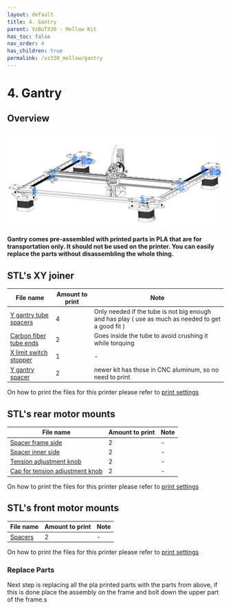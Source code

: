 ```yaml
---
layout: default
title: 4. Gantry
parent: VzBoT330 - Mellow Kit
has_toc: false
nav_order: 4
has_children: true
permalink: /vz330_mellow/gantry
---
```


# 4. Gantry

## Overview

![Overview](../assets/images/manual/vz330_mellow/gantry/overview.png)
<br>

**Gantry comes pre-assembled with printed parts in PLA that are for transportation only. It should not be used on the printer. You can easily replace the parts without disassembling the whole thing.**

## STL's XY joiner

| File name | Amount to print | Note |
|-----------|-----------------|------|
| <a href="https://github.com/VzBoT3D/VzBoT-Vz330/blob/master/Assemblies%20BOM%20and%20STL/Gantry/Y%20gantry/Aluminum%20Y%20Gantry/STLs/spacer_alu_Y_gantry_0.5mm.stl" target="_blank">Y gantry tube spacers</a> | 4 | Only needed if the tube is not big enough and has play ( use as much as needed to get a good fit ) |
| <a href="https://github.com/VzBoT3D/VzBoT-Vz330/blob/master/Assemblies%20BOM%20and%20STL/Gantry/X%20Carbon%20fiber%20tube%20%2B%20rail/STLs/cf%20tube%20end.stl" target="_blank">Carbon fiber tube ends</a> | 2 | Goes inside the tube to avoid crushing it while torquing |
| <a href="https://github.com/VzBoT3D/VzBoT-Vz330/blob/master/Assemblies%20BOM%20and%20STL/Gantry/Y%20gantry/Aluminum%20Y%20Gantry/STLs/XendStop.stl" target="_blank">X limit switch stopper</a> | 1 | - |
| <a href="https://github.com/VzBoT3D/VzBoT-Vz330/blob/master/Assemblies%20BOM%20and%20STL/Gantry/Y%20gantry/Aluminum%20Y%20Gantry/STLs/XendStop.stl" target="_blank">Y gantry spacer</a> | 2 | newer kit has those in CNC aluminum, so no need to print |

On how to print the files for this printer please refer to [print settings](../general/print-settings)

## STL's rear motor mounts

| File name | Amount to print | Note |
|-----------|-----------------|------|
| <a href="https://github.com/VzBoT3D/VzBoT-Vz330/blob/master/Assemblies%20BOM%20and%20STL/Gantry/Motor%20Mounts/Aluminum/Left%20Motor%20Mount/STLs/Spacer%20frame%20side.stl" target="_blank">Spacer frame side</a> | 2 | - |
| <a href="https://github.com/VzBoT3D/VzBoT-Vz330/blob/master/Assemblies%20BOM%20and%20STL/Gantry/Motor%20Mounts/Aluminum/Left%20Motor%20Mount/STLs/Spacer%20inner%20side.stl" target="_blank">Spacer inner side</a> | 2 | - |
| <a href="https://github.com/VzBoT3D/VzBoT-Vz330/blob/master/Assemblies%20BOM%20and%20STL/Gantry/Motor%20Mounts/Aluminum/Left%20Motor%20Mount/STLs/knob.stl" target="_blank">Tension adjustment knob</a> | 2 | - |
| <a href="https://github.com/VzBoT3D/VzBoT-Vz330/blob/master/Assemblies%20BOM%20and%20STL/Gantry/Motor%20Mounts/Aluminum/Left%20Motor%20Mount/STLs/knob-cap.stl" target="_blank">Cap for tension adjustment knob</a> | 2 | - |

On how to print the files for this printer please refer to [print settings](../general/print-settings)

## STL's front motor mounts

| File name | Amount to print | Note |
|-----------|-----------------|------|
| <a href="https://github.com/VzBoT3D/VzBoT-Vz330/blob/master/Assemblies%20BOM%20and%20STL/Gantry/Front%20Idler-motor%20mounts%20AWD/Alu%20version/20mmSpacer.stl" target="_blank">Spacers</a> | 2 | - |

On how to print the files for this printer please refer to [print settings](../general/print-settings)

### Replace Parts

Next step is replacing all the pla printed parts with the parts from above, if this is done place the assembly on the frame and bolt down the upper part of the frame.s